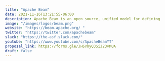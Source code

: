 ```yaml
---
title: "Apache Beam"
date: 2021-11-16T13:21:55-06:00
description: Apache Beam is an open source, unified model for defining both batch and streaming data-parallel processing pipelines.
image: "/images/logos/beam.png"
website: "https://beam.apache.org/ "
twitter: "https://twitter.com/apachebeam"
slack: "https://the-asf.slack.com/"
youtube: "https://www.youtube.com/c/ApacheBeamYT"
proposal_link: https://forms.gle/JH6VhyQ3SiJ23vMUA
draft: false
---
```


